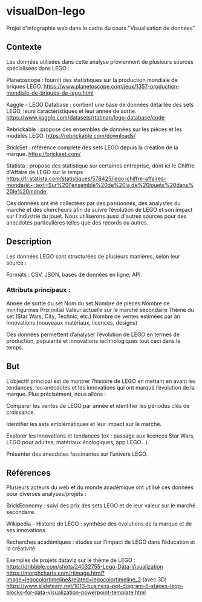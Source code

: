 # visualDon-lego
Projet d'infographie web dans le cadre du cours "Visualisation de données"

## Contexte
Les données utilisées dans cette analyse proviennent de plusieurs sources spécialisées dans LEGO :

Planetoscope : fournit des statistiques sur la production mondiale de briques LEGO.
https://www.planetoscope.com/jeux/1357-production-mondiale-de-briques-de-lego.html

Kaggle - LEGO Database : contient une base de données détaillée des sets LEGO, leurs caractéristiques et leur année de sortie.
https://www.kaggle.com/datasets/rtatman/lego-database/code

Rebrickable : propose des ensembles de données sur les pièces et les modèles LEGO.
https://rebrickable.com/downloads/

BrickSet : référence complète des sets LEGO depuis la création de la marque.
https://brickset.com/

Statista : propose des statistique sur certaines entreprise, dont ici le Chiffre d'Affaire de LEGO sur le temps
https://fr.statista.com/statistiques/578425/lego-chiffre-affaires-monde/#:~:text=Sur%20l'ensemble%20de%20la,de%20jouets%20dans%20le%20monde.

Ces données ont été collectées par des passionnés, des analystes du marché et des chercheurs afin de suivre l’évolution de LEGO et son impact sur l’industrie du jouet.
Nous utiliserons aussi d'autres sources pour des anecdotes particulières telles que des records ou autres.

## Description
Les données LEGO sont structurées de plusieurs manières, selon leur source :

Formats : CSV, JSON, bases de données en ligne, API.

### Attributs principaux :

Année de sortie du set
Nom du set
Nombre de pièces
Nombre de minifigurines
Prix initial
Valeur actuelle sur le marché secondaire
Thème du set (Star Wars, City, Technic, etc.)
Nombre de ventes estimées par an
Innovations (nouveaux matériaux, licences, designs)

Ces données permettent d’analyser l’évolution de LEGO en termes de production, popularité et innovations technologiques tout ceci dans le temps.


## But
L’objectif principal est de montrer l’histoire de LEGO en mettant en avant les tendances, les anecdotes et les innovations qui ont marqué l’évolution de la marque. Plus précisément, nous allons :

Comparer les ventes de LEGO par année et identifier les périodes clés de croissance.

Identifier les sets emblématiques et leur impact sur le marché.

Explorer les innovations et tendances (ex : passage aux licences Star Wars, LEGO pour adultes, matériaux écologiques, app LEGO...).

Présenter des anecdotes fascinantes sur l’univers LEGO.

## Références
Plusieurs acteurs du web et du monde académique ont utilisé ces données pour diverses analyses/projets :

BrickEconomy : suivi des prix des sets LEGO et de leur valeur sur le marché secondaire.

Wikipedia - Histoire de LEGO : synthèse des évolutions de la marque et de ses innovations.

Recherches académiques : études sur l’impact de LEGO dans l’éducation et la créativité.

Exemples de projets dataviz sur le thème de LEGO :
https://dribbble.com/shots/24032755-Lego-Data-Visualization
https://morphcharts.com/rtimage.html?image=legocolortimeline&related=legocolortimeline_2 (avec 3D)
https://www.slideteam.net/1013-business-ppt-diagram-6-stages-lego-blocks-for-data-visualization-powerpoint-template.html

